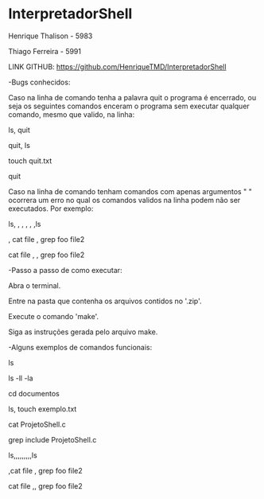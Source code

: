 # InterpretadorShell
Henrique Thalison - 5983

Thiago Ferreira - 5991

LINK GITHUB: https://github.com/HenriqueTMD/InterpretadorShell

-Bugs conhecidos:

Caso na linha de comando tenha a palavra quit o programa é encerrado, ou seja os seguintes comandos enceram o programa sem executar qualquer comando, mesmo que valido, na linha:

ls, quit

quit, ls

touch quit.txt

quit

Caso na linha de comando tenham comandos com apenas argumentos " " ocorrera um erro no qual os comandos validos na linha podem não ser executados. Por exemplo:

ls, , , , , ,ls

  , cat file , grep foo file2
 
cat file , , grep foo file2

-Passo a passo de como executar:

Abra o terminal.

Entre na pasta que contenha os arquivos contidos no '.zip'.

Execute o comando 'make'.

Siga as instruções gerada pelo arquivo make.

-Alguns exemplos de comandos funcionais:

ls

ls -ll -la

cd documentos

ls, touch exemplo.txt

cat ProjetoShell.c

grep include ProjetoShell.c

ls,,,,,,,,,ls

,cat file , grep foo file2

cat file ,, grep foo file2




